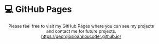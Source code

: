 # 💻 GitHub Pages

<p align="center">
     Please feel free to visit my GitHub Pages where you can see my projects and contact me for future projects.
     <br>
          <a href="https://georgiosioannoucoder.github.io/">https://georgiosioannoucoder.github.io/</a>
     </br>
</p>
